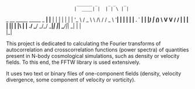                                ______ _    _ _   _ 
                              |  ____| |  | | \ | |
  _ __   _____      _____ _ __| |__  | |  | |  \| |
 | '_ \ / _ \ \ /\ / / _ \ '__|  __| | |  | | . ` |
 | |_) | (_) \ V  V /  __/ |  | |    | |__| | |\  |
 | .__/ \___/ \_/\_/ \___|_|  |_|     \____/|_| \_|
 | |                                               
 |_|           

This project is dedicated to calculating the Fourier transforms of autocorrelation and crosscorrelation functions
(power spectra) of quantities present in N-body cosmological simulations, 
such as density or velocity fields. To this end, the FFTW library is used extensively.

It uses two text or binary files of one-component fields (density, velocity divergence, some component of velocity or vorticity).


